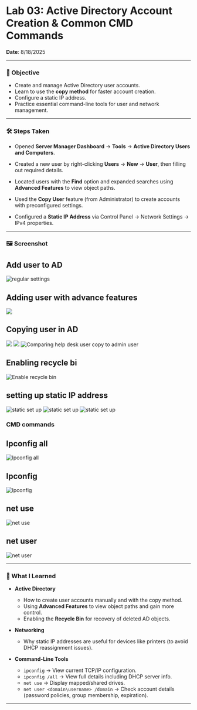 # Lab 03: Active Directory Account Creation & Common CMD Commands  

**Date**: 8/18/2025  

---

### 🎯 Objective  
- Create and manage Active Directory user accounts.  
- Learn to use the **copy method** for faster account creation.  
- Configure a static IP address.  
- Practice essential command-line tools for user and network management.  

---

### 🛠️ Steps Taken  

- Opened **Server Manager Dashboard** → **Tools** → **Active Directory Users and Computers**.  

- Created a new user by right-clicking **Users** → **New** → **User**, then filling out required details.  

- Located users with the **Find** option and expanded searches using **Advanced Features** to view object paths.  

- Used the **Copy User** feature (from Administrator) to create accounts with preconfigured settings.  

- Configured a **Static IP Address** via Control Panel → Network Settings → IPv4 properties.  

---

### 🖼️ Screenshot  

## Add user to AD 
![regular settings](./screenshots/lab03/regular-settings.png)

## Adding user with advance features
![](./screenshots/lab03/advance-features.png)


## Copying user in AD
![](./screenshots/lab03/copyuser1.png)
![](./screenshots/lab03/copyuser2.png)
![Comparing help desk user copy to admin user](./screenshots/lab03/Comparison.png)

## Enabling recycle bi
![Enable recycle bin](./screenshots/lab03/Enable-recycle.png)

## setting up static IP address
![static set up](./screenshots/lab03/Static-IP1.png)
![static set up](./screenshots/lab03/Static-IP2.png)
![static set up](./screenshots/lab03/Static-IP3.png)

### CMD commands

## Ipconfig all

![Ipconfig all](./screenshots/lab03/Ipconfig-all.png)

## Ipconfig

![Ipconfig](./screenshots/lab03/Ipconfig.png)

## net use

![net use](./screenshots/lab03/net-use.png)

## net user

![net user](./screenshots/lab03/net-user.png)

---

### 🧠 What I Learned  

- **Active Directory**  
  - How to create user accounts manually and with the copy method.  
  - Using **Advanced Features** to view object paths and gain more control.  
  - Enabling the **Recycle Bin** for recovery of deleted AD objects.  

- **Networking**  
  - Why static IP addresses are useful for devices like printers (to avoid DHCP reassignment issues).  

- **Command-Line Tools**  
  - `ipconfig` → View current TCP/IP configuration.  
  - `ipconfig /all` → View full details including DHCP server info.  
  - `net use` → Display mapped/shared drives.  
  - `net user <domain\username> /domain` → Check account details (password policies, group membership, expiration).  

---



